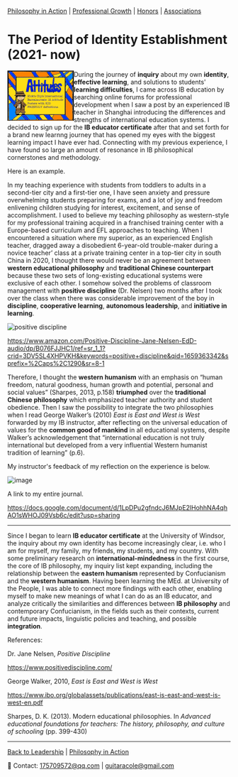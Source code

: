  [Philosophy in Action](./teachingandlearning1.md) | [Professional Growth](./professional.md) | [Honors](./honors.md) | [Associations](./associations.md)

# The Period of Identity Establishment (2021- now)

<img src="LP.gif" align="left"/>

During the journey of **inquiry** about my own **identity**, **effective learning**, and solutions to students' **learning difficulties**, I came across IB education by searching online forums for professional development when I saw a post by an experienced IB teacher in Shanghai introducing the differences and strengths of international education systems. I decided to sign up for the **IB educator certificate** after that and set forth for a brand new learnng journey that has opened my eyes with the biggest learning impact I have ever had. Connecting with my previous experience, I have found so large an amount of resonance in IB philosophical cornerstones and methodology.

Here is an example.

In my teaching experience with students from   toddlers to adults in a second-tier city and a  first-tier one, I have seen anxiety and pressure overwhelming students preparing for exams, and a lot of joy and freedom enlivening children studying for interest, excitement, and sense of accomplishment. I used to believe my teaching philosophy as western-style for my professional training acquired in a franchised training center with a Europe-based curriculum and EFL approaches to teaching. When I encountered a situation where my superior, as an experienced English teacher, dragged away a disobedient 6-year-old trouble-maker during a novice teacher’ class at a private training center in a top-tier city in south China in 2020, I thought there would never be an agreement between **western educational philosophy** and **traditional Chinese counterpart** because these two sets of long-existing educational systems were exclusive of each other. I somehow solved the problems of classroom management with **positive discipline** (Dr. Nelsen) two months after I took over the class when there was considerable improvement of the boy in **discipline**, **cooperative learning**, **autonomous leadership**, and **initiative in learning**.

![positive discipline](https://user-images.githubusercontent.com/109213222/182412572-28630914-5e69-4a58-bf04-c8275abe7f61.jpg)

<https://www.amazon.com/Positive-Discipline-Jane-Nelsen-EdD-audio/dp/B076FJJHC1/ref=sr_1_1?crid=3DV5SL4XHPVKH&keywords=positive+discipline&qid=1659363342&sprefix=%2Caps%2C1290&sr=8-1>

Therefore, I thought the **western humanism** with an emphasis on “human freedom, natural goodness, human growth and potential, personal and social values” (Sharpes, 2013, p.158) **triumphed** over the **traditional Chinese philosophy** which emphasized teacher authority and student obedience. Then I saw the possibility to integrate the two philosophies when I read George Walker’s (2010) _East is East and West is West_ forwarded by my IB instructor, after reflecting on the universal education of values for the **common good of mankind** in all educational systems, despite Walker’s acknowledgement that “international education is not truly international but developed from a very influential Western humanist tradition of learning” (p.6).

My instructor's feedback of my reflection on the experience is below.

![image](https://user-images.githubusercontent.com/109213222/180602136-7b599cfb-08e6-457e-b81f-83334067c22e.png)

A link to my entire journal.

<https://docs.google.com/document/d/1LpDPu2gfndcJ6MJpE2lHohhNA4qhAO1sWHOJ09Vsb6c/edit?usp=sharing>

---

Since I began to learn **IB educator certificate** at the University of Windsor, the inquiry about my own identity has become increasingly clear, i.e. who I am for myself, my family, my friends, my students, and my country. With some preliminary research on **international-mindedness** in the first course, the core of IB philosophy, my inquiry list kept expanding, including the relationship between the **eastern humanism** represented by Confucianism and the **western humanism**. Having been learning the MEd. at University of the People, I was able to connect more findings with each other, enabling myself to make new meanings of what I can do as an IB educator, and analyze critically the similarities and differences between **IB philosophy** and contemporary Confucianism, in the fields such as their contexts, current and future impacts, linguistic policies and teaching, and possible **integration**.

References:

Dr. Jane Nelsen, _Positive Discipline_

<https://www.positivediscipline.com/>

George Walker, 2010, _East is East and West is West_

<https://www.ibo.org/globalassets/publications/east-is-east-and-west-is-west-en.pdf>

Sharpes, D. K. (2013). Modern educational philosophies. In _Advanced educational foundations for teachers: The history, philosophy, and culture of schooling_ (pp. 399-430)

---

 [Back to Leadership](./philosophyc.md) | [Philosophy in Action](./teachingandlearning1.md)

 📧 Contact:
<175709572@qq.com> | <guitaracole@gmail.com>

